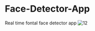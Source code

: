 # Face-Detector-App
Real time fontal face detector app 
![12](https://github.com/user-attachments/assets/a7580c4e-bd80-435f-9826-97c2cbcef8cd)



